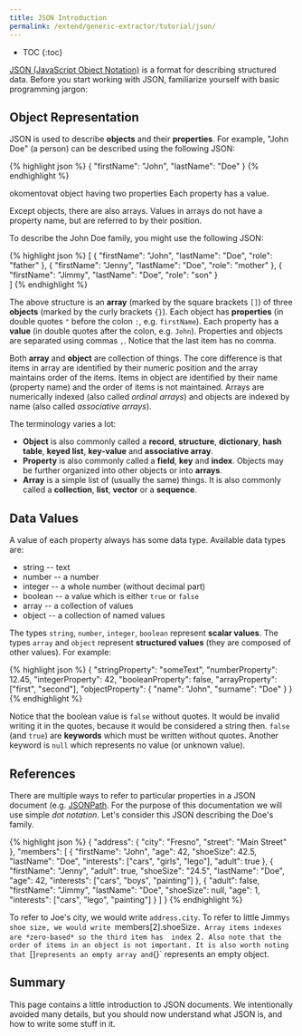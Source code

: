 ```yaml
---
title: JSON Introduction
permalink: /extend/generic-extractor/tutorial/json/
---
```


* TOC
{:toc}

[JSON (JavaScript Object Notation)](http://www.json.org/) is a format for describing structured data. 
Before you start working with JSON, familiarize yourself with basic programming jargon:

## Object Representation
JSON is used to describe **objects** and their **properties**. For example, "John Doe" (a person) can be described 
using the following JSON:

{% highlight json %}
{
    "firstName": "John",
    "lastName": "Doe"
}
{% endhighlight %}

okomentovat 
object having two properties 
Each property has a value.

Except objects, there are also arrays. Values in arrays do not have a property name, but are referred to by their position.

To describe the John Doe family, you might use the following JSON:

{% highlight json %}
[
    {
        "firstName": "John",
        "lastName": "Doe",
        "role": "father"
    },
    {
        "firstName": "Jenny",
        "lastName": "Doe",
        "role": "mother"
    },
    {
        "firstName": "Jimmy",
        "lastName": "Doe",
        "role": "son"
    }    
]
{% endhighlight %}

The above structure is an **array** (marked by the square brackets `[]`) of 
three **objects** (marked by the curly brackets `{}`). Each object has **properties** 
(in double quotes `"` before the colon `:`, e.g. `firstName`). Each property has a **value** (in double 
quotes after the colon, e.g. `John`). Properties and objects are separated using commas `,`. Notice that 
the last item has no comma.

Both **array** and **object** are collection of things. The core difference is that items in array are identified 
by their numeric position and the array maintains order of the items. Items in object are identified by their name 
(property name) and the order of items is not maintained. Arrays are numerically indexed (also called *ordinal 
arrays*) and objects are indexed by name (also called *associative arrays*).


The terminology varies a lot: 

- **Object** is also commonly called a **record**, **structure**, **dictionary**, **hash table**, **keyed 
list**, **key-value** and **associative array**. 
- **Property** is also commonly called a **field**, **key** and **index**. Objects may be further organized into 
other objects or into **arrays**. 
- **Array** is a simple list of (usually the same) things. It is also commonly called a **collection**, **list**, 
**vector** or a **sequence**. 



## Data Values
A value of each property always has some data type. Available data types are:

- string -- text
- number -- a number
- integer -- a whole number (without decimal part)
- boolean -- a value which is either `true` or `false`
- array -- a collection of values
- object -- a collection of named values

The types `string`, `number`, `integer`, `boolean` represent **scalar values**. The
types `array` and `object` represent **structured values** (they are composed of 
other values). For example:

{% highlight json %}
{
    "stringProperty": "someText",
    "numberProperty": 12.45,
    "integerProperty": 42,
    "booleanProperty": false,
    "arrayProperty": ["first", "second"],
    "objectProperty": {
        "name": "John",
        "surname": "Doe"
    }
}
{% endhighlight %}

Notice that the boolean value is `false` without quotes. It would be invalid writing it in the quotes,
because it would be considered a string then. `false` (and `true`) are **keywords** which must be written
without quotes. Another keyword is `null` which represents no value (or unknown value).

## References
There are multiple ways to refer to particular properties in a JSON document (e.g. [JSONPath](http://jsonpath.com/). 
For the purpose of this documentation we will use simple *dot notation*. Let's consider this JSON describing the
Doe's family.

{% highlight json %}
{
    "address": {
        "city": "Fresno",
        "street": "Main Street"        
    },
    "members": [
        {
            "firstName": "John",
            "age": 42,
            "shoeSize": 42.5,
            "lastName": "Doe",
            "interests": ["cars", "girls", "lego"],
            "adult": true
        },
        {
            "firstName": "Jenny",
            "adult": true,
            "shoeSize": "24.5",
            "lastName": "Doe",
            "age": 42,
            "interests": ["cars", "boys", "painting"]
        },
        {
            "adult": false,
            "firstName": "Jimmy",
            "lastName": "Doe",
            "shoeSize": null,
            "age": 1,
            "interests": ["cars", "lego", "painting"]
        }
    ]
}
{% endhighlight %}

To refer to Joe's city, we would write `address.city`. To refer to little Jimmy`s shoe size, we
would write `members[2].shoeSize`. Array items indexes are *zero-based* so the third item has 
index `2`. Also note that the order of items in an object is not important. It is also worth noting
that `[]` represents an empty array and `{}` represents an empty object.

## Summary
This page contains a little introduction to JSON documents. We intentionally avoided many details, 
but you should now understand what JSON is, and how to write some stuff in it.
